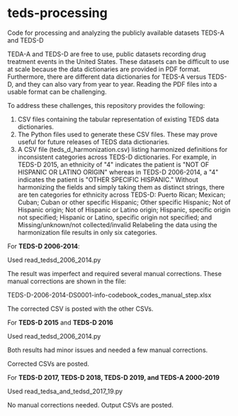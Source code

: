 # teds-processing
Code for processing and analyzing the publicly available datasets TEDS-A and TEDS-D

TEDA-A and TEDS-D are free to use, public datasets recording drug treatment events in the United States. 
These datasets can be difficult to use at scale because the data dictionaries are provided in PDF format. 
Furthermore, there are different data dictionaries for TEDS-A versus TEDS-D, and they can also vary from year to year. 
Reading the PDF files into a usable format can be challenging. 

To address these challenges, this repository provides the following:
1. CSV files containing the tabular representation of existing TEDS data dictionaries.
2. The Python files used to generate these CSV files. These may prove useful for future releases of TEDS data dictionaries.
3. A CSV file (teds_d_harmonization.csv) listing harmonized definitions for inconsistent categories across TEDS-D dictionaries.
For example, in TEDS-D 2015, an ethnicity of "4" indicates the patient is "NOT OF HISPANIC OR LATINO ORIGIN" whereas
in TEDS-D 2006-2014, a "4" indicates the patient is "OTHER SPECIFIC HISPANIC." 
Without harmonizing the fields and simply taking them as distinct strings, there are ten categories for ethnicity across TEDS-D:
Puerto Rican; Mexican; Cuban; Cuban or other specific Hispanic; Other specific Hispanic; Not of Hispanic origin; Not of Hispanic or Latino origin; Hispanic, specific origin not specified; Hispanic or Latino, specific origin not specified; and Missing/unknown/not collected/invalid
Relabeling the data using the harmonization file results in only six categories.


For **TEDS-D 2006-2014**: 

Used read_tedsd_2006_2014.py

The result was imperfect and required several manual corrections. These manual corrections are shown in the file:

TEDS-D-2006-2014-DS0001-info-codebook_codes_manual_step.xlsx

The corrected CSV is posted with the other CSVs.


For **TEDS-D 2015** and **TEDS-D 2016**

Used read_tedsd_2006_2014.py

Both results had minor issues and needed a few manual corrections. 

Corrected CSVs are posted. 


For **TEDS-D 2017, TEDS-D 2018, TEDS-D 2019, and TEDS-A 2000-2019**

Used read_tedsa_and_tedsd_2017_19.py

No manual corrections needed. Output CSVs are posted.

